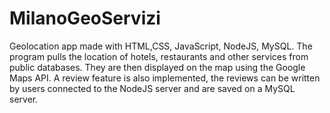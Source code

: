 # MilanoGeoServizi
Geolocation app made with HTML,CSS, JavaScript, NodeJS, MySQL. The program pulls the location of hotels, restaurants and other services from public databases. 
They are then displayed on the map using the Google Maps API. A review feature is also implemented, the reviews can be written by users connected to the NodeJS server
and are saved on a MySQL server.

